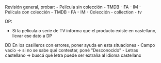 Revisión general, probar:
	- Película sin colección
		- TMDB
		- FA
		- IM
	- Película con  colección
		- TMDB
		- FA
		- IM
	- Colección
		- collection
		- tv

DP: 
- Si la película o serie de TV informa que el producto existe en castellano, llevar ese dato a DP

DD
En los casilleros con errores, poner ayuda en esta situaciones
	- Campo vacío 		-> si no se sabe qué contestar, poné "Desconocido"
	- Letras castellano	-> buscá qué letra puede ser extraña al idioma castellano
